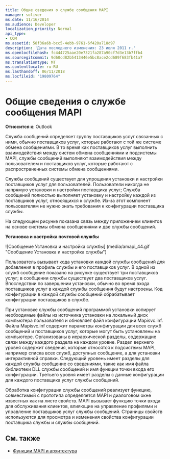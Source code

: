 ```yaml
---
title: Общие сведения о службе сообщения MAPI
manager: soliver
ms.date: 11/16/2014
ms.audience: Developer
localization_priority: Normal
api_type:
- COM
ms.assetid: 58f36a6b-bcc5-4ebb-9761-6f420a718d97
description: 'Дата последнего изменения: 23 июля 2011 г.'
ms.openlocfilehash: fc444725aae20e7321fa287a90cf7d3e13b7ffb4
ms.sourcegitcommit: 9d60cd82b5413446e5bc8ace2cd689f683fb41a7
ms.translationtype: MT
ms.contentlocale: ru-RU
ms.lasthandoff: 06/11/2018
ms.locfileid: "19809764"
---
```

# <a name="mapi-message-service-overview"></a>Общие сведения о службе сообщения MAPI
  
**Относится к**: Outlook 
  
Служба сообщений определяет группу поставщиков услуг связанных с ними, обычно поставщиков услуг, которые работают с той же системе обмена сообщениями. В то время как поставщиков услуг выполнить взаимодействия между систем обмена сообщениями и подсистемы MAPI, службы сообщений выполняют взаимодействия между пользователем и поставщиков услуг, которые работают с распространенных системы обмена сообщениями.  
  
Службы сообщений существует для упрощения установки и настройки поставщиков услуг для пользователей. Пользователи никогда не напрямую установки и настройки поставщика услуг; Служба сообщений полностью выполняет установку и настройку каждой из поставщиков услуг, относящихся к службе. Из-за этот компонент пользователям не нужно знать требования к конфигурации поставщика службы. 
  
На следующем рисунке показана связь между приложением клиентов на основе системы обмена сообщениями и две службы сообщений.
  
**Установка и настройка почтовой службы**
  
![Сообщение Установка и настройка службы] (media/amapi_44.gif "Сообщение Установка и настройка службы")
  
Пользователь вызывает кода установки каждой службы сообщений для добавления в профиль службы и его поставщиков услуг. В одной из служб сообщение показано на рисунке существует три поставщиков услуг; в сообщении службы существует два поставщиков услуг. Впоследствии по завершении установки, обычно во время входа поставщиков услуг в каждой службы сообщения будут настроены. Код конфигурации в каждой службы сообщений обрабатывает конфигурации поставщиков в службе.
  
При установке службы сообщений программой установки копирует необходимые файлы из источника установки на локальный диск компьютера пользователя и обновляет файл конфигурации Mapisvc.inf. Файла Mapisvc.inf содержит параметры конфигурации для всех служб сообщений и поставщиков услуг, которые могут быть установлены на компьютере. Организованы в иерархической разделы, содержащие связи между каждого раздела на каждом уровне. Раздел верхнего уровня содержит сведения, которые относятся к подсистемы MAPI, например списка всех служб, доступных сообщение, а для установки интерактивной справки. Следующий уровень имеет разделы для каждой службы сообщение со сведениями, такие как имя файла библиотеки DLL службы сообщений и имя функции точки входа его конфигурации. Третьего уровня имеет разделы с данные конфигурации для каждого поставщика услуг службы сообщений. 
  
Обработка конфигурации службы сообщений реализует функцию, совместимый с прототипа определяется MAPI и диалоговом окне известных как на листе свойств. MAPI вызывает функцию точки входа для обслуживания клиентов, влияющие на управление профилями и управление поставщиков услуг службы сообщений. Страницы свойств используются для просмотра и изменения свойства конфигурации поставщика службы и службы сообщений. 
  
## <a name="see-also"></a>См. также

- [Функции MAPI и архитектура](mapi-features-and-architecture.md)

